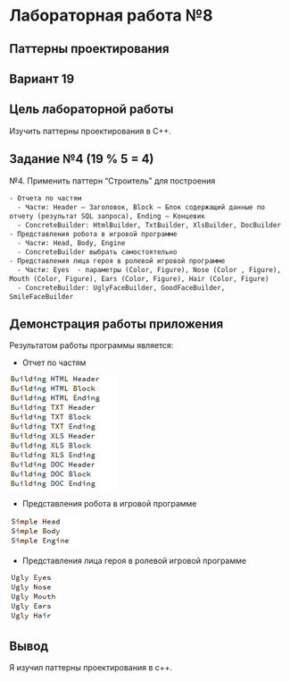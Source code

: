# Лабораторная работа №8

## Паттерны проектирования

## Вариант 19

## Цель лабораторной работы

Изучить паттерны проектирования в С++.

## Задание №4 (19 % 5 = 4)

№4. Применить паттерн “Строитель” для построения

    - Отчета по частям
      - Части: Header – Заголовок, Block – Блок содержащий данные по отчету (результат SQL запроса), Ending – Концевик
      - ConcreteBuilder: HtmlBuilder, TxtBuilder, XlsBuilder, DocBuilder
    - Представления робота в игровой программе
      - Части: Head, Body, Engine
      - ConcreteBuilder выбрать самостоятельно
    - Представления лица героя в ролевой игровой программе
      - Части: Eyes  - параметры (Color, Figure), Nose (Color , Figure), Mouth (Color, Figure), Ears (Color, Figure), Hair (Color, Figure)
      - ConcreteBuilder: UglyFaceBuilder, GoodFaceBuilder, SmileFaceBuilder

## Демонстрация работы приложения

Результатом работы программы является:

- Отчет по частям

![img1](image/Screenshot_1.png)

- Представления робота в игровой программе

![img2](image/Screenshot_2.png)

- Представления лица героя в ролевой игровой программе

![img3](image/Screenshot_3.png)

## Вывод

Я изучил паттерны проектирования в с++.
